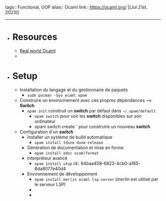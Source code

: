 tags:: Functional, OOP
alias:: Ocaml
link:: https://ocaml.org/ 
[[Jul 21st, 2023]]
***

- # Resources
	- [Real world Ocaml](https://dev.realworldocaml.org/platform.html)
	-
- # Setup
	- Installation du langage et du gestionnaire de paquets
		- `sudo pacman -Syu ocaml opam`
	- Construire un environnement avec ces propres dépendances --> **Switch**
		- `opam init` construit un **switch** par défaut dans `~/.opam/default`
			- `opam switch` pour voir les **switch** disponibles sur son ordinateur
			- opam switch create <path>` pour construire un nouveau **switch**
	- Configuration d'un **switch**
		- Installer un système de build automatique
			- `opam install tdune dune-release`
		- Génération de documentation et mise en forme
			- `opam install odoc ocamlformat`
		- Interpréteur avancé
			- `opam install utop`
			  id:: 64baa458-6823-4cb0-a185-6da8077e40d4
		- Environnement de développement
			- `opam install merlin ocaml-lsp-server` (*merlin* est utilisé par le serveur LSP)
			-
			-